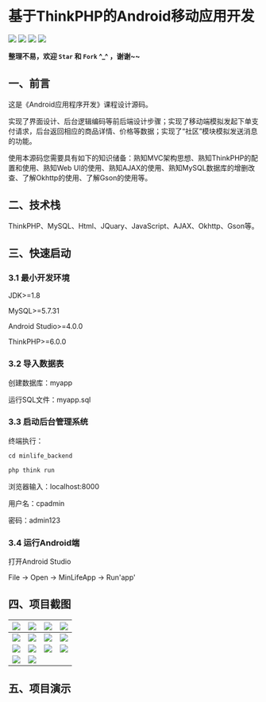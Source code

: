 # 基于ThinkPHP的Android移动应用开发

<p align="left" style="">
  <img src="https://img.shields.io/github/last-commit/hongyoudan/MinLifeApp"></img>
	<img src="https://img.shields.io/github/languages/count/hongyoudan/MinLifeApp"></img>
<img src="https://img.shields.io/github/stars/hongyoudan/MinLifeApp?style=social"></img>
<img src="https://img.shields.io/github/watchers/hongyoudan/MinLifeApp?style=social"></img>
</p>

**整理不易，欢迎 `Star` 和 `Fork` ^_^ ，谢谢~~**



## 一、前言

这是《Android应用程序开发》课程设计源码。

实现了界面设计、后台逻辑编码等前后端设计步骤；实现了移动端模拟发起下单支付请求，后台返回相应的商品详情、价格等数据；实现了“社区”模块模拟发送消息的功能。

使用本源码您需要具有如下的知识储备：熟知MVC架构思想、熟知ThinkPHP的配置和使用、熟知Web UI的使用、熟知AJAX的使用、熟知MySQL数据库的增删改查、了解Okhttp的使用、了解Gson的使用等。

## 二、技术栈

ThinkPHP、MySQL、Html、JQuary、JavaScript、AJAX、Okhttp、Gson等。

## 三、快速启动

### 3.1 最小开发环境

JDK>=1.8

MySQL>=5.7.31

Android Studio>=4.0.0

ThinkPHP>=6.0.0

### 3.2 导入数据表

创建数据库：myapp

运行SQL文件：myapp.sql

### 3.3 启动后台管理系统

终端执行：

```java
cd minlife_backend

php think run
```

浏览器输入：localhost:8000

用户名：cpadmin

密码：admin123

### 3.4 运行Android端

打开Android Studio

File -> Open -> MinLifeApp -> Run'app'

## 四、项目截图

| <img src="https://img-blog.csdnimg.cn/668d68ed0d1c4cb5b87768adbdab6c0c.png?x-oss-process=image/watermark,type_ZHJvaWRzYW5zZmFsbGJhY2s,shadow_50,text_Q1NETiBA57u_6Iy25ZOl5ZOl,size_20,color_FFFFFF,t_70,g_se,x_16#pic_center"></img> | <img src="https://img-blog.csdnimg.cn/95af39004e28406d9ac9ee37a3e1c22b.png?x-oss-process=image/watermark,type_ZHJvaWRzYW5zZmFsbGJhY2s,shadow_50,text_Q1NETiBA57u_6Iy25ZOl5ZOl,size_20,color_FFFFFF,t_70,g_se,x_16#pic_center"></img> | <img src="https://img-blog.csdnimg.cn/05f706ab6957452b81063404f7326502.png?x-oss-process=image/watermark,type_ZHJvaWRzYW5zZmFsbGJhY2s,shadow_50,text_Q1NETiBA57u_6Iy25ZOl5ZOl,size_20,color_FFFFFF,t_70,g_se,x_16#pic_center"></img> | <img src="https://img-blog.csdnimg.cn/8bd22f22900047d7922b7cf35002ab82.png?x-oss-process=image/watermark,type_ZHJvaWRzYW5zZmFsbGJhY2s,shadow_50,text_Q1NETiBA57u_6Iy25ZOl5ZOl,size_20,color_FFFFFF,t_70,g_se,x_16#pic_center"></img> |
| ------------------------------------------------------------ | ------------------------------------------------------------ | ------------------------------------------------------------ | ------------------------------------------------------------ |
| <img src="https://img-blog.csdnimg.cn/667aaf29f66749c98368eb61653635c2.png?x-oss-process=image/watermark,type_ZHJvaWRzYW5zZmFsbGJhY2s,shadow_50,text_Q1NETiBA57u_6Iy25ZOl5ZOl,size_20,color_FFFFFF,t_70,g_se,x_16#pic_center"></img> | <img src="https://img-blog.csdnimg.cn/fc6a0ed0565445c5af393a466d9989a9.png?x-oss-process=image/watermark,type_ZHJvaWRzYW5zZmFsbGJhY2s,shadow_50,text_Q1NETiBA57u_6Iy25ZOl5ZOl,size_20,color_FFFFFF,t_70,g_se,x_16#pic_center"></img> | <img src="https://img-blog.csdnimg.cn/4a14cf56c83242bead8f0e1f9275f220.png?x-oss-process=image/watermark,type_ZHJvaWRzYW5zZmFsbGJhY2s,shadow_50,text_Q1NETiBA57u_6Iy25ZOl5ZOl,size_20,color_FFFFFF,t_70,g_se,x_16#pic_center"></img> | <img src="https://img-blog.csdnimg.cn/cbd872e31ce0452b9e6facaba833a6c1.png?x-oss-process=image/watermark,type_ZHJvaWRzYW5zZmFsbGJhY2s,shadow_50,text_Q1NETiBA57u_6Iy25ZOl5ZOl,size_20,color_FFFFFF,t_70,g_se,x_16#pic_center"></img> |
| <img src="https://img-blog.csdnimg.cn/c8a47439bd814741bd1a186e79939280.png?x-oss-process=image/watermark,type_ZHJvaWRzYW5zZmFsbGJhY2s,shadow_50,text_Q1NETiBA57u_6Iy25ZOl5ZOl,size_20,color_FFFFFF,t_70,g_se,x_16#pic_center"></img> | <img src="https://img-blog.csdnimg.cn/c7bfe638df6f41978f30f1951dc608b1.png?x-oss-process=image/watermark,type_ZHJvaWRzYW5zZmFsbGJhY2s,shadow_50,text_Q1NETiBA57u_6Iy25ZOl5ZOl,size_20,color_FFFFFF,t_70,g_se,x_16#pic_center"></img> | <img src="https://img-blog.csdnimg.cn/f43169f1b8dc473ea106512c7d48d037.png?x-oss-process=image/watermark,type_ZHJvaWRzYW5zZmFsbGJhY2s,shadow_50,text_Q1NETiBA57u_6Iy25ZOl5ZOl,size_20,color_FFFFFF,t_70,g_se,x_16#pic_center"></img> | <img src="https://img-blog.csdnimg.cn/66376cee7874486cbfde9fc477d504d8.png?x-oss-process=image/watermark,type_ZHJvaWRzYW5zZmFsbGJhY2s,shadow_50,text_Q1NETiBA57u_6Iy25ZOl5ZOl,size_20,color_FFFFFF,t_70,g_se,x_16#pic_center"></img> |
| <img src="https://img-blog.csdnimg.cn/2a4fd23b497f41258b4d675a6db11297.png?x-oss-process=image/watermark,type_ZHJvaWRzYW5zZmFsbGJhY2s,shadow_50,text_Q1NETiBA57u_6Iy25ZOl5ZOl,size_20,color_FFFFFF,t_70,g_se,x_16#pic_center"></img> | <img src="https://img-blog.csdnimg.cn/a5d8b40af871483e9e7bd3b71ba5a2bc.png?x-oss-process=image/watermark,type_ZHJvaWRzYW5zZmFsbGJhY2s,shadow_50,text_Q1NETiBA57u_6Iy25ZOl5ZOl,size_20,color_FFFFFF,t_70,g_se,x_16#pic_center"></img> |                                                              |                                                              |

## 五、项目演示



